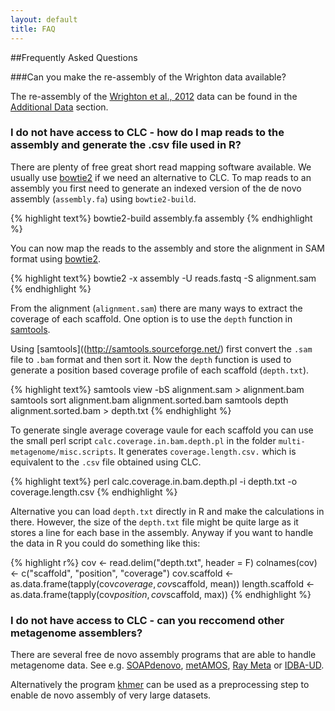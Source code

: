 ```yaml
---
layout: default
title: FAQ
---
```

##Frequently Asked Questions

###Can you make the re-assembly of the Wrighton data available?

The re-assembly of the [Wrighton et al., 2012](http://www.sciencemag.org/content/337/6102/1661) data can be found in the [Additional Data](additional.html) section.

### I do not have access to CLC - how do I map reads to the assembly and generate the .csv file used in R?

There are plenty of free great short read mapping software available. We usually use [bowtie2](http://bowtie-bio.sourceforge.net/bowtie2/manual.shtml) if we need an alternative to CLC. To map reads to an assembly you first need to generate an indexed version of the de novo assembly (`assembly.fa`) using `bowtie2-build`.

{% highlight text%}
bowtie2-build assembly.fa assembly
{% endhighlight %}

You can now map the reads to the assembly and store the alignment in SAM format using [bowtie2](http://bowtie-bio.sourceforge.net/bowtie2/manual.shtml).

{% highlight text%}
bowtie2 -x assembly -U reads.fastq -S alignment.sam
{% endhighlight %}

From the alignment (`alignment.sam`) there are many ways to extract the coverage of each scaffold. One option is to use the `depth` function in [samtools](http://samtools.sourceforge.net/).

Using [samtools]((http://samtools.sourceforge.net/) first convert the `.sam` file to `.bam` format and then sort it. Now the `depth` function is used to generate a position based coverage profile of each scaffold (`depth.txt`). 

{% highlight text%}
samtools view -bS alignment.sam > alignment.bam
samtools sort alignment.bam alignment.sorted.bam
samtools depth alignment.sorted.bam > depth.txt
{% endhighlight %}

To generate single average coverage vaule for each scaffold you can use the small perl script `calc.coverage.in.bam.depth.pl` in the folder `multi-metagenome/misc.scripts`. It generates `coverage.length.csv.` which is equivalent to the `.csv` file obtained using CLC.

{% highlight text%}
perl calc.coverage.in.bam.depth.pl -i depth.txt -o coverage.length.csv
{% endhighlight %}

Alternative you can load `depth.txt` directly in R and make the calculations in there. However, the size of the `depth.txt` file might be quite large as it stores a line for each base in the assembly. Anyway if you want to handle the data in R you could do something like this:

{% highlight r%}
cov <- read.delim("depth.txt", header = F)
colnames(cov) <- c("scaffold", "position", "coverage")
cov.scaffold <- as.data.frame(tapply(cov$coverage, cov$scaffold, mean))
length.scaffold <- as.data.frame(tapply(cov$position, cov$scaffold, max))
{% endhighlight %}

### I do not have access to CLC - can you reccomend other metagenome assemblers?

There are several free de novo assembly programs that are able to handle metagenome data. See e.g. [SOAPdenovo](http://soap.genomics.org.cn/soapdenovo.html), [metAMOS](http://cbcb.umd.edu/software/metAMOS), [Ray Meta](http://denovoassembler.sourceforge.net/) or [IDBA-UD](http://i.cs.hku.hk/~alse/hkubrg/projects/idba_ud/index.html).

Alternatively the program [khmer](https://khmer.readthedocs.org/en/latest/) can be used as a preprocessing step to enable de novo assembly of very large datasets.



